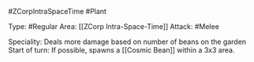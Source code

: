 #ZCorpIntraSpaceTime #Plant

Type: #Regular
Area: [[ZCorp Intra-Space-Time]]
Attack: #Melee

Speciality: Deals more damage based on number of beans on the garden
Start of turn: If possible, spawns a [[Cosmic Bean]] within a 3x3 area.